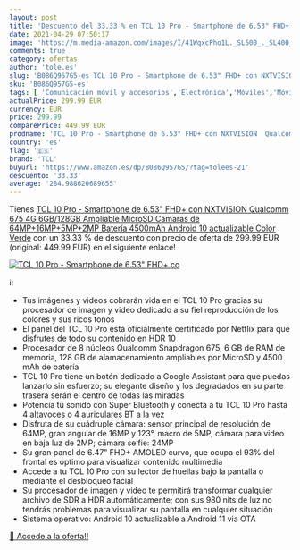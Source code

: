 ```yaml
---
layout: post
title: 'Descuento del 33.33 % en TCL 10 Pro - Smartphone de 6.53" FHD+ co'
date: 2021-04-29 07:50:17
image: 'https://m.media-amazon.com/images/I/41WqxcPho1L._SL500_._SL400_.jpg'
comments: true
category: ofertas
author: 'tole.es'
slug: 'B086Q957G5-es TCL 10 Pro - Smartphone de 6.53" FHD+ con NXTVISION...'
sku: 'B086Q957G5-es'
tags: [ 'Comunicación móvil y accesorios','Electrónica','Móviles','Móviles y smartphones libres','android','tcl', ]
actualPrice: 299.99 EUR
currency: EUR
price: 299.99
comparePrice: 449.99 EUR
prodname: 'TCL 10 Pro - Smartphone de 6.53" FHD+ con NXTVISION  Qualcomm 675 4G  6GB/128GB Ampliable MicroSD  Cámaras de 64MP+16MP+5MP+2MP  Batería 4500mAh  Android 10 actualizable  Color Verde'
country: 'es'
flag: '🇪🇸'
brand: 'TCL'
buyurl: 'https://www.amazon.es/dp/B086Q957G5/?tag=tolees-21'
descuento: '33.33'
average: '284.988620689655'
---
```


Tienes [TCL 10 Pro - Smartphone de 6.53" FHD+ con NXTVISION  Qualcomm 675 4G  6GB/128GB Ampliable MicroSD  Cámaras de 64MP+16MP+5MP+2MP  Batería 4500mAh  Android 10 actualizable  Color Verde](https://www.amazon.es/dp/B086Q957G5/?tag=tolees-21) con un 33.33 % de descuento con precio de oferta de 299.99 EUR (original: 449.99 EUR) en el siguiente enlace!

[![TCL 10 Pro - Smartphone de 6.53" FHD+ co](https://m.media-amazon.com/images/I/41WqxcPho1L._SL500_._SL400_.jpg)](https://www.amazon.es/dp/B086Q957G5/?tag=tolees-21)

ℹ️:

- Tus imágenes y videos cobrarán vida en el TCL 10 Pro gracias su procesador de imagen y video dedicado a su fiel reproducción de los colores y sus ricos tonos
- El panel del TCL 10 Pro está oficialmente certificado por Netflix para que disfrutes de todo su contenido en HDR 10
- Procesador de 8 núcleos Qualcomm Snapdragon 675, 6 GB de RAM de memoria, 128 GB de alamacenamiento ampliables por MicroSD y 4500 mAh de batería
- TCL 10 Pro tiene un botón dedicado a Google Assistant para que puedas lanzarlo sin esfuerzo; su elegante diseño y los degradados en su parte trasera serán el centro de todas las miradas
- Potencia tu sonido con Super Bluetooth y conecta a tu TCL 10 Pro hasta 4 altavoces o 4 auriculares BT a la vez
- Disfruta de su cuádruple cámara: sensor principal de resolución de 64MP, gran angular de 16MP y 123°, macro de 5MP, cámara para video en baja luz de 2MP; cámara selfie: 24MP
- Su gran panel de 6.47" FHD+ AMOLED curvo, que ocupa el 93% del frontal es óptimo para visualizar contenido multimedia
- Accede a tu TCL 10 Pro con su lector de huellas bajo la pantalla o mediante el desbloqueo facial
- Su procesador de imagen y video te permitirá transformar cualquier archivo de SDR a HDR automáticamente; con sus 980 nits de luz no tendrás problemas para visualizar su pantalla en cualquier situación
- Sistema operativo: Android 10 actualizable a Android 11 via OTA

[🛒 Accede a la oferta!!](https://www.amazon.es/dp/B086Q957G5/?tag=tolees-21)
